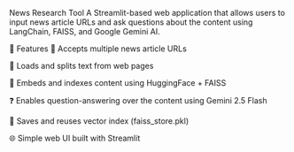 News Research Tool
A Streamlit-based web application that allows users to input news article URLs and ask questions about the content using LangChain, FAISS, and Google Gemini AI.

🚀 Features
🔗 Accepts multiple news article URLs

📄 Loads and splits text from web pages

🧠 Embeds and indexes content using HuggingFace + FAISS

❓ Enables question-answering over the content using Gemini 2.5 Flash

💾 Saves and reuses vector index (faiss_store.pkl)

🌐 Simple web UI built with Streamlit

